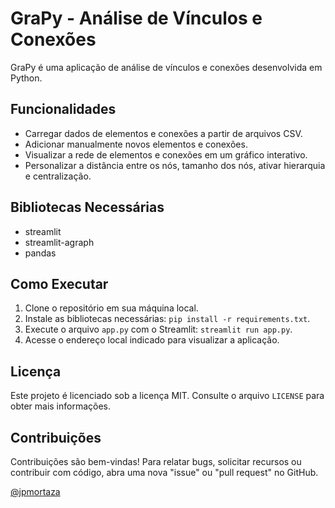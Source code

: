 # GraPy - Análise de Vínculos e Conexões

GraPy é uma aplicação de análise de vínculos e conexões desenvolvida em Python. 

## Funcionalidades

- Carregar dados de elementos e conexões a partir de arquivos CSV.
- Adicionar manualmente novos elementos e conexões.
- Visualizar a rede de elementos e conexões em um gráfico interativo.
- Personalizar a distância entre os nós, tamanho dos nós, ativar hierarquia e centralização.

## Bibliotecas Necessárias

- streamlit
- streamlit-agraph
- pandas

## Como Executar

1. Clone o repositório em sua máquina local.
2. Instale as bibliotecas necessárias: `pip install -r requirements.txt`.
3. Execute o arquivo `app.py` com o Streamlit: `streamlit run app.py`.
4. Acesse o endereço local indicado para visualizar a aplicação.

## Licença

Este projeto é licenciado sob a licença MIT. Consulte o arquivo `LICENSE` para obter mais informações.

## Contribuições

Contribuições são bem-vindas! Para relatar bugs, solicitar recursos ou contribuir com código, abra uma nova "issue" ou "pull request" no GitHub.

[@jpmortaza](https://twitter.com/jpmortaza)

